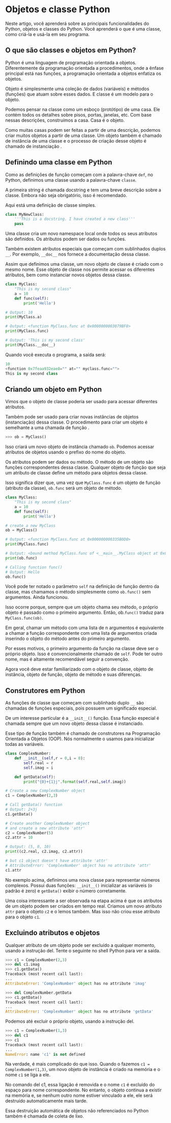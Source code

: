 # Objetos e classe Python

Neste artigo, você aprenderá sobre as principais funcionalidades do Python, objetos e classes do Python. Você aprenderá o que é uma classe, como criá-la e usá-la em seu programa.

## O que são classes e objetos em Python?

Python é uma linguagem de programação orientada a objetos. Diferentemente da programação orientada a procedimentos, onde a ênfase principal está nas funções, a programação orientada a objetos enfatiza os objetos.

Objeto é simplesmente uma coleção de dados (variáveis) e métodos (funções) que atuam sobre esses dados. E classe é um modelo para o objeto.

Podemos pensar na classe como um esboço (protótipo) de uma casa. Ele contém todos os detalhes sobre pisos, portas, janelas, etc. Com base nessas descrições, construímos a casa. Casa é o objeto.

Como muitas casas podem ser feitas a partir de uma descrição, podemos criar muitos objetos a partir de uma classe. Um objeto também é chamado de instância de uma classe e o processo de criação desse objeto é chamado de instanciação .

## Definindo uma classe em Python

Como as definições de função começam com a palavra-chave `def`, no Python, definimos uma classe usando a palavra-chave `classe`.

A primeira string é chamada docstring e tem uma breve descrição sobre a classe. Embora não seja obrigatório, isso é recomendado.

Aqui está uma definição de classe simples.

```py
class MyNewClass:
    '''This is a docstring. I have created a new class'''
    pass
```

Uma classe cria um novo namespace local onde todos os seus atributos são definidos. Os atributos podem ser dados ou funções.

Também existem atributos especiais que começam com sublinhados duplos `__`. Por exemplo, `__doc__` nos fornece a documentação dessa classe.

Assim que definimos uma classe, um novo objeto de classe é criado com o mesmo nome. Esse objeto de classe nos permite acessar os diferentes atributos, bem como instanciar novos objetos dessa classe.

```py
class MyClass:
    "This is my second class"
    a = 10
    def func(self):
        print('Hello')

# Output: 10
print(MyClass.a)

# Output: <function MyClass.func at 0x0000000003079BF8>
print(MyClass.func)

# Output: 'This is my second class'
print(MyClass.__doc__)
```

Quando você executa o programa, a saída será:

```py
10
<function 0x7feaa932eae8="" at="" myclass.func="">
This is my second class
```

## Criando um objeto em Python

Vimos que o objeto de classe poderia ser usado para acessar diferentes atributos.

Também pode ser usado para criar novas instâncias de objetos (instanciação) dessa classe. O procedimento para criar um objeto é semelhante a uma chamada de função .

```py
>>> ob = MyClass()
```

Isso criará um novo objeto de instância chamado `ob`. Podemos acessar atributos de objetos usando o prefixo do nome do objeto.

Os atributos podem ser dados ou método. O método de um objeto são funções correspondentes dessa classe. Qualquer objeto de função que seja um atributo de classe define um método para objetos dessa classe.

Isso significa dizer que, uma vez que `MyClass.func` é um objeto de função (atributo da classe), `ob.func` será um objeto de método.

```py
class MyClass:
    "This is my second class"
    a = 10
    def func(self):
        print('Hello')

# create a new MyClass
ob = MyClass()

# Output: <function MyClass.func at 0x000000000335B0D0>
print(MyClass.func)

# Output: <bound method MyClass.func of <__main__.MyClass object at 0x000000000332DEF0>>
print(ob.func)

# Calling function func()
# Output: Hello
ob.func()
```

Você pode ter notado o parâmetro `self` na definição de função dentro da classe, mas chamamos o método simplesmente como `ob.func()` sem argumentos. Ainda funcionou.

Isso ocorre porque, sempre que um objeto chama seu método, o próprio objeto é passado como o primeiro argumento. Então, ob.`func()` traduz para `MyClass.func(ob)`.

Em geral, chamar um método com uma lista de n argumentos é equivalente a chamar a função correspondente com uma lista de argumentos criada inserindo o objeto do método antes do primeiro argumento.

Por esses motivos, o primeiro argumento da função na classe deve ser o próprio objeto. Isso é convencionalmente chamado de `self`. Pode ter outro nome, mas é altamente recomendável seguir a convenção.

Agora você deve estar familiarizado com o objeto de classe, objeto de instância, objeto de função, objeto de método e suas diferenças.

## Construtores em Python

As funções de classe que começam com sublinhado duplo `__` são chamadas de funções especiais, pois possuem um significado especial.

De um interesse particular é a `__init__()` função. Essa função especial é chamada sempre que um novo objeto dessa classe é instanciado.

Esse tipo de função também é chamado de construtores na Programação Orientada a Objetos (OOP). Nós normalmente o usamos para inicializar todas as variáveis.

```py
class ComplexNumber:
    def __init__(self,r = 0,i = 0):
        self.real = r
        self.imag = i

    def getData(self):
        print("{0}+{1}j".format(self.real,self.imag))

# Create a new ComplexNumber object
c1 = ComplexNumber(2,3)

# Call getData() function
# Output: 2+3j
c1.getData()

# Create another ComplexNumber object
# and create a new attribute 'attr'
c2 = ComplexNumber(5)
c2.attr = 10

# Output: (5, 0, 10)
print((c2.real, c2.imag, c2.attr))

# but c1 object doesn't have attribute 'attr'
# AttributeError: 'ComplexNumber' object has no attribute 'attr'
c1.attr
```

No exemplo acima, definimos uma nova classe para representar números complexos. Possui duas funções: `__init__()` inicializar as variáveis ​​(o padrão é zero) e `getData()` exibir o número corretamente.

Uma coisa interessante a ser observada na etapa acima é que os atributos de um objeto podem ser criados em tempo real. Criamos um novo atributo `attr` para o objeto `c2` e o lemos também. Mas isso não criou esse atributo para o objeto `c1`.

## Excluindo atributos e objetos

Qualquer atributo de um objeto pode ser excluído a qualquer momento, usando a instrução del. Tente o seguinte no shell Python para ver a saída.

```py
>>> c1 = ComplexNumber(2,3)
>>> del c1.imag
>>> c1.getData()
Traceback (most recent call last):
...
AttributeError: 'ComplexNumber' object has no attribute 'imag'

>>> del ComplexNumber.getData
>>> c1.getData()
Traceback (most recent call last):
...
AttributeError: 'ComplexNumber' object has no attribute 'getData'
```

Podemos até excluir o próprio objeto, usando a instrução del.

```py
>>> c1 = ComplexNumber(1,3)
>>> del c1
>>> c1
Traceback (most recent call last):
...
NameError: name 'c1' is not defined
```

Na verdade, é mais complicado do que isso. Quando o fazemos `c1 = ComplexNumber(1,3)`, um novo objeto de instância é criado na memória e o nome `c1` se liga a ele.

No comando del c1, essa ligação é removida e o nome `c1` é excluído do espaço para nome correspondente. No entanto, o objeto continua a existir na memória e, se nenhum outro nome estiver vinculado a ele, ele será destruído automaticamente mais tarde.

Essa destruição automática de objetos não referenciados no Python também é chamada de coleta de lixo.
